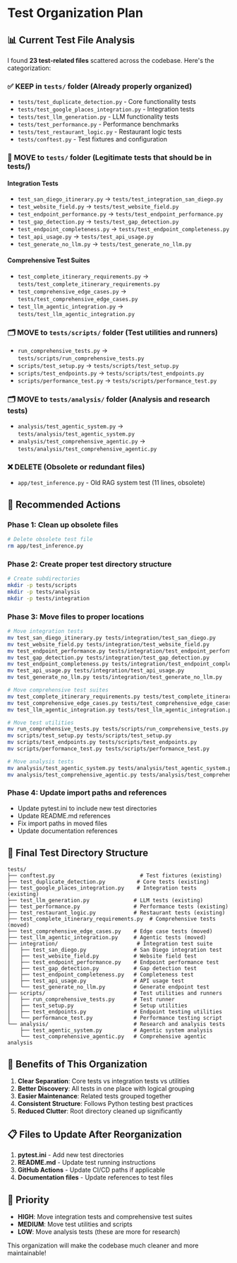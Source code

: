 # Test Organization Plan

## 📊 Current Test File Analysis

I found **23 test-related files** scattered across the codebase. Here's the categorization:

### ✅ **KEEP in `tests/` folder** (Already properly organized)
- `tests/test_duplicate_detection.py` - Core functionality tests
- `tests/test_google_places_integration.py` - Integration tests  
- `tests/test_llm_generation.py` - LLM functionality tests
- `tests/test_performance.py` - Performance benchmarks
- `tests/test_restaurant_logic.py` - Restaurant logic tests
- `tests/conftest.py` - Test fixtures and configuration

### 🔄 **MOVE to `tests/` folder** (Legitimate tests that should be in tests/)

#### Integration Tests
- `test_san_diego_itinerary.py` → `tests/test_integration_san_diego.py`
- `test_website_field.py` → `tests/test_website_field.py`
- `test_endpoint_performance.py` → `tests/test_endpoint_performance.py`
- `test_gap_detection.py` → `tests/test_gap_detection.py`
- `test_endpoint_completeness.py` → `tests/test_endpoint_completeness.py`
- `test_api_usage.py` → `tests/test_api_usage.py`
- `test_generate_no_llm.py` → `tests/test_generate_no_llm.py`

#### Comprehensive Test Suites
- `test_complete_itinerary_requirements.py` → `tests/test_complete_itinerary_requirements.py`
- `test_comprehensive_edge_cases.py` → `tests/test_comprehensive_edge_cases.py`
- `test_llm_agentic_integration.py` → `tests/test_llm_agentic_integration.py`

### 🗂️ **MOVE to `tests/scripts/` folder** (Test utilities and runners)
- `run_comprehensive_tests.py` → `tests/scripts/run_comprehensive_tests.py`
- `scripts/test_setup.py` → `tests/scripts/test_setup.py`
- `scripts/test_endpoints.py` → `tests/scripts/test_endpoints.py`
- `scripts/performance_test.py` → `tests/scripts/performance_test.py`

### 🗂️ **MOVE to `tests/analysis/` folder** (Analysis and research tests)
- `analysis/test_agentic_system.py` → `tests/analysis/test_agentic_system.py`
- `analysis/test_comprehensive_agentic.py` → `tests/analysis/test_comprehensive_agentic.py`

### ❌ **DELETE** (Obsolete or redundant files)
- `app/test_inference.py` - Old RAG system test (11 lines, obsolete)

## 🎯 **Recommended Actions**

### Phase 1: Clean up obsolete files
```bash
# Delete obsolete test file
rm app/test_inference.py
```

### Phase 2: Create proper test directory structure
```bash
# Create subdirectories
mkdir -p tests/scripts
mkdir -p tests/analysis
mkdir -p tests/integration
```

### Phase 3: Move files to proper locations
```bash
# Move integration tests
mv test_san_diego_itinerary.py tests/integration/test_san_diego.py
mv test_website_field.py tests/integration/test_website_field.py
mv test_endpoint_performance.py tests/integration/test_endpoint_performance.py
mv test_gap_detection.py tests/integration/test_gap_detection.py
mv test_endpoint_completeness.py tests/integration/test_endpoint_completeness.py
mv test_api_usage.py tests/integration/test_api_usage.py
mv test_generate_no_llm.py tests/integration/test_generate_no_llm.py

# Move comprehensive test suites
mv test_complete_itinerary_requirements.py tests/test_complete_itinerary_requirements.py
mv test_comprehensive_edge_cases.py tests/test_comprehensive_edge_cases.py
mv test_llm_agentic_integration.py tests/test_llm_agentic_integration.py

# Move test utilities
mv run_comprehensive_tests.py tests/scripts/run_comprehensive_tests.py
mv scripts/test_setup.py tests/scripts/test_setup.py
mv scripts/test_endpoints.py tests/scripts/test_endpoints.py
mv scripts/performance_test.py tests/scripts/performance_test.py

# Move analysis tests
mv analysis/test_agentic_system.py tests/analysis/test_agentic_system.py
mv analysis/test_comprehensive_agentic.py tests/analysis/test_comprehensive_agentic.py
```

### Phase 4: Update import paths and references
- Update pytest.ini to include new test directories
- Update README.md references
- Fix import paths in moved files
- Update documentation references

## 📁 **Final Test Directory Structure**

```
tests/
├── conftest.py                           # Test fixtures (existing)
├── test_duplicate_detection.py          # Core tests (existing)
├── test_google_places_integration.py    # Integration tests (existing)
├── test_llm_generation.py              # LLM tests (existing)
├── test_performance.py                 # Performance tests (existing)
├── test_restaurant_logic.py            # Restaurant tests (existing)
├── test_complete_itinerary_requirements.py  # Comprehensive tests (moved)
├── test_comprehensive_edge_cases.py    # Edge case tests (moved)
├── test_llm_agentic_integration.py     # Agentic tests (moved)
├── integration/                         # Integration test suite
│   ├── test_san_diego.py               # San Diego integration test
│   ├── test_website_field.py           # Website field test
│   ├── test_endpoint_performance.py    # Endpoint performance test
│   ├── test_gap_detection.py           # Gap detection test
│   ├── test_endpoint_completeness.py   # Completeness test
│   ├── test_api_usage.py               # API usage test
│   └── test_generate_no_llm.py         # Generate endpoint test
├── scripts/                            # Test utilities and runners
│   ├── run_comprehensive_tests.py      # Test runner
│   ├── test_setup.py                   # Setup utilities
│   ├── test_endpoints.py               # Endpoint testing utilities
│   └── performance_test.py             # Performance testing script
└── analysis/                           # Research and analysis tests
    ├── test_agentic_system.py          # Agentic system analysis
    └── test_comprehensive_agentic.py   # Comprehensive agentic analysis
```

## 🔧 **Benefits of This Organization**

1. **Clear Separation**: Core tests vs integration tests vs utilities
2. **Better Discovery**: All tests in one place with logical grouping
3. **Easier Maintenance**: Related tests grouped together
4. **Consistent Structure**: Follows Python testing best practices
5. **Reduced Clutter**: Root directory cleaned up significantly

## 📋 **Files to Update After Reorganization**

1. **pytest.ini** - Add new test directories
2. **README.md** - Update test running instructions
3. **GitHub Actions** - Update CI/CD paths if applicable
4. **Documentation files** - Update references to test files

## 🎯 **Priority**

- **HIGH**: Move integration tests and comprehensive test suites
- **MEDIUM**: Move test utilities and scripts
- **LOW**: Move analysis tests (these are more for research)

This organization will make the codebase much cleaner and more maintainable! 